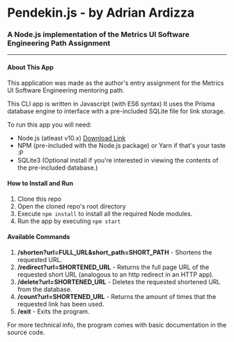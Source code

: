 # Pendekin.js - by Adrian Ardizza
### A Node.js implementation of the Metrics UI Software Engineering Path Assignment

---

#### About This App
This application was made as the author's entry assignment for the Metrics UI Software Engineering mentoring path.

This CLI app is written in Javascript (with ES6 syntax) It uses the Prisma database engine to interface with a pre-included SQLite file for link storage. 

To run this app you will need:
* Node.js (atleast v10.x) [Download Link](https://nodejs.org/en/)
* NPM (pre-included with the Node.js package) or Yarn if that's your taste :P
* SQLite3 (Optional install if you're interested in viewing the contents of the pre-included database.)

#### How to Install and Run
1. Clone this repo
2. Open the cloned repo's root directory
3. Execute `npm install` to install all the required Node modules.
4. Run the app by executing `npm start`

#### Available Commands
1. **/shorten?url=FULL_URL&short_path=SHORT_PATH** - Shortens the requested URL.
2. **/redirect?url=SHORTENED_URL** - Returns the full page URL of the requested short URL (analogous to an http redirect in an HTTP app).
3. **/delete?url=SHORTENED_URL** - Deletes the requested shortened URL from the database.
4. **/count?url=SHORTENED_URL** - Returns the amount of times that the requested link has been used.
5. **/exit** - Exits the program.

For more technical info, the program comes with basic documentation in the source code.
